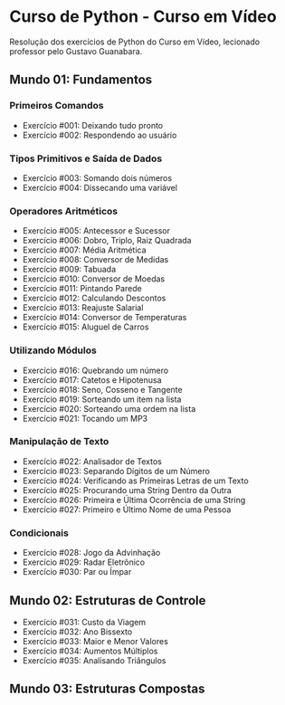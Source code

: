 # Curso de Python - Curso em Vídeo

Resolução dos exercícios de Python do Curso em Vídeo, lecionado professor pelo Gustavo Guanabara.

## Mundo 01: Fundamentos

### Primeiros Comandos

* Exercício #001: Deixando tudo pronto
* Exercício #002: Respondendo ao usuário

### Tipos Primitivos e Saída de Dados

* Exercício #003: Somando dois números
* Exercício #004: Dissecando uma variável

### Operadores Aritméticos

* Exercício #005: Antecessor e Sucessor
* Exercício #006: Dobro, Triplo, Raiz Quadrada
* Exercício #007: Média Aritmética
* Exercício #008: Conversor de Medidas
* Exercício #009: Tabuada
* Exercício #010: Conversor de Moedas
* Exercício #011: Pintando Parede
* Exercício #012: Calculando Descontos
* Exercício #013: Reajuste Salarial
* Exercício #014: Conversor de Temperaturas
* Exercício #015: Aluguel de Carros

### Utilizando Módulos

* Exercício #016: Quebrando um número
* Exercício #017: Catetos e Hipotenusa
* Exercício #018: Seno, Cosseno e Tangente
* Exercício #019: Sorteando um item na lista
* Exercício #020: Sorteando uma ordem na lista
* Exercício #021: Tocando um MP3

### Manipulação de Texto

* Exercício #022: Analisador de Textos
* Exercício #023: Separando Dígitos de um Número
* Exercício #024: Verificando as Primeiras Letras de um Texto
* Exercício #025: Procurando uma String Dentro da Outra
* Exercício #026: Primeira e Última Ocorrência de uma String
* Exercício #027: Primeiro e Último Nome de uma Pessoa

### Condicionais

* Exercício #028: Jogo da Advinhação
* Exercício #029: Radar Eletrônico
* Exercício #030: Par ou Ímpar

## Mundo 02: Estruturas de Controle

* Exercício #031: Custo da Viagem
* Exercício #032: Ano Bissexto
* Exercício #033: Maior e Menor Valores
* Exercício #034: Aumentos Múltiplos
* Exercício #035: Analisando Triângulos

## Mundo 03: Estruturas Compostas